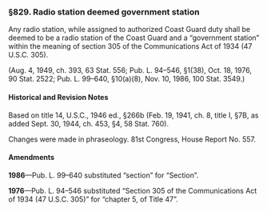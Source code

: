 ### §829. Radio station deemed government station ###

Any radio station, while assigned to authorized Coast Guard duty shall be deemed to be a radio station of the Coast Guard and a “government station” within the meaning of section 305 of the Communications Act of 1934 (47 U.S.C. 305).

(Aug. 4, 1949, ch. 393, 63 Stat. 556; Pub. L. 94–546, §1(38), Oct. 18, 1976, 90 Stat. 2522; Pub. L. 99–640, §10(a)(8), Nov. 10, 1986, 100 Stat. 3549.)

#### Historical and Revision Notes ####

Based on title 14, U.S.C., 1946 ed., §266b (Feb. 19, 1941, ch. 8, title I, §7B, as added Sept. 30, 1944, ch. 453, §4, 58 Stat. 760).

Changes were made in phraseology. 81st Congress, House Report No. 557.

#### Amendments ####

**1986**—Pub. L. 99–640 substituted “section” for “Section”.

**1976**—Pub. L. 94–546 substituted “Section 305 of the Communications Act of 1934 (47 U.S.C. 305)” for “chapter 5, of Title 47”.